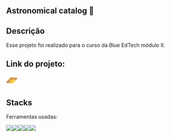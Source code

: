 ## Astronomical catalog :stars:

## Descrição
Esse projeto foi realizado para o curso da Blue EdTech módulo II.

## Link do projeto:
<a href="https://astronomical-catalog.onrender.com/" target="_blank"><img style="width:6%" src="./public/css/saturnicon.png" alt="saturIcon"></a>

## Stacks
Ferramentas usadas:
<div style="display:flex">
<img src="https://img.icons8.com/color/48/000000/javascript--v1.png"/>
<img src="https://img.icons8.com/color/48/000000/html-5--v2.png"/>
<img src="https://img.icons8.com/color/48/000000/css3.png"/>
<img src="https://img.icons8.com/color/48/000000/postgreesql.png"/>
<img src="https://img.icons8.com/color/48/000000/nodejs.png"/>
</div>
